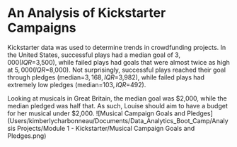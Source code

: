 # An Analysis of Kickstarter Campaigns
Kickstarter data was used to determine trends in crowdfunding projects. 
In the United States, successful plays had a median goal of $3,000 (IQR=$3,500), while failed plays had goals that were almost twice as high at $5,000 (IQR=$8,000). Not surprisingly, successful plays reached their goal through pledges (median=$3,168, IQR=$3,982), while failed plays had extremely low pledges (median=$103, IQR=$492). 

Looking at musicals in Great Britain, the median goal was $2,000, while the median pledged was half that. As such, Louise should aim to have a budget for her musical under $2,000. 
![Musical Campaign Goals and Pledges](Users/kimberlycharbonneau/Documents/Data_Analytics_Boot_Camp/Analysis Projects/Module 1 - Kickstarter/Musical Campaign Goals and Pledges.png)
